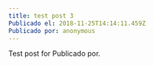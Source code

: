 ```yaml
---
title: test post 3
Publicado el: 2018-11-25T14:14:11.459Z
Publicado por: anonymous
---
```

Test post for Publicado por.
